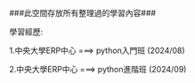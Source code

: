 ###此空間存放所有整理過的學習內容###

學習經歷:

 1.中央大學ERP中心 ===> python入門班 (2024/08)
 
 2.中央大學ERP中心 ===> python進階班 (2024/09)
